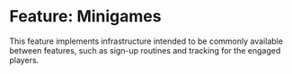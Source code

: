 # Feature: Minigames
This feature implements infrastructure intended to be commonly available between features, such
as sign-up routines and tracking for the engaged players.
